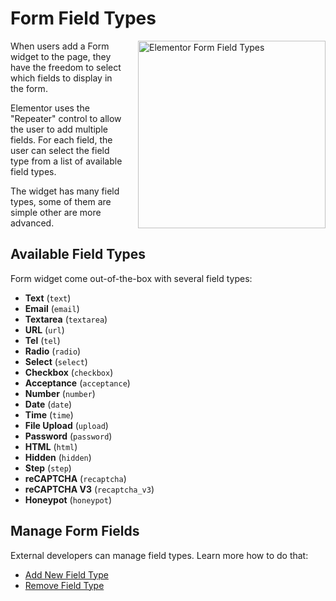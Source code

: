 # Form Field Types

<!-- <img :src="$withBase('/assets/img/elementor-form-fields.png')" alt="Elementor Form Fields" style="float: right; width: 300px; margin-left: 20px; margin-bottom: 20px;"> -->

<img :src="$withBase('/assets/img/elementor-form-field-types.png')" alt="Elementor Form Field Types" style="float: right; width: 300px; margin-left: 20px; margin-bottom: 20px;">

When users add a Form widget to the page, they have the freedom to select which fields to display in the form.

Elementor uses the "Repeater" control to allow the user to add multiple fields. For each field, the user can select the field type from a list of available field types.

The widget has many field types, some of them are simple other are more advanced.

## Available Field Types

Form widget come out-of-the-box with several field types:

* **Text** (`text`)
* **Email** (`email`)
* **Textarea** (`textarea`)
* **URL** (`url`)
* **Tel** (`tel`)
* **Radio** (`radio`)
* **Select** (`select`)
* **Checkbox** (`checkbox`)
* **Acceptance** (`acceptance`)
* **Number** (`number`)
* **Date** (`date`)
* **Time** (`time`)
* **File Upload** (`upload`)
* **Password** (`password`)
* **HTML** (`html`)
* **Hidden** (`hidden`)
* **Step** (`step`)
* **reCAPTCHA** (`recaptcha`)
* **reCAPTCHA V3** (`recaptcha_v3`)
* **Honeypot** (`honeypot`)

## Manage Form Fields

External developers can manage field types. Learn more how to do that:

* [Add New Field Type](/forms/add-new-field-type)
* [Remove Field Type](/forms/remove-field-type)
